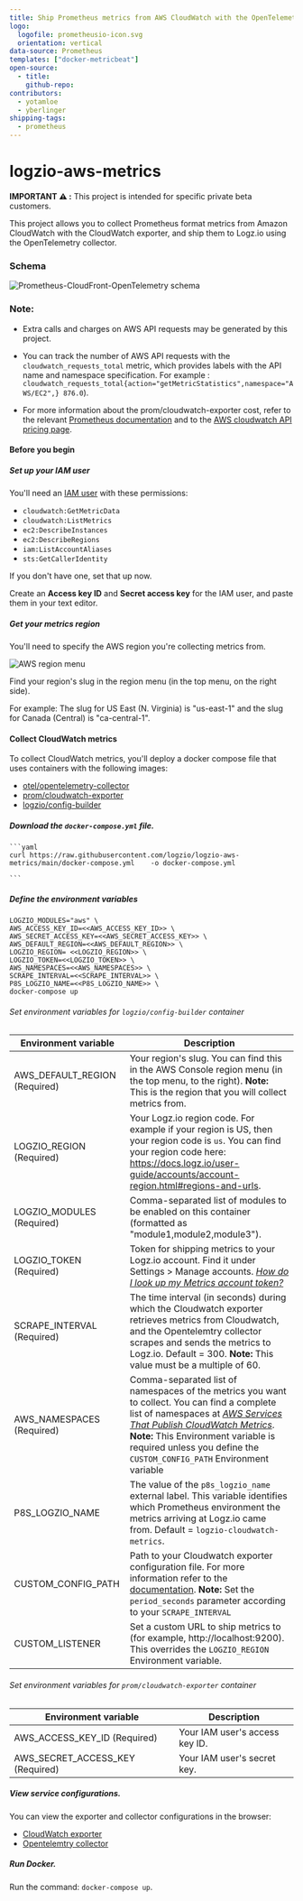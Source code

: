```yaml
---
title: Ship Prometheus metrics from AWS CloudWatch with the OpenTelemetry Collector
logo:
  logofile: prometheusio-icon.svg
  orientation: vertical
data-source: Prometheus
templates: ["docker-metricbeat"]
open-source:
  - title: 
    github-repo: 
contributors:
  - yotamloe
  - yberlinger
shipping-tags:
  - prometheus
---
```


# logzio-aws-metrics

**IMPORTANT ⚠️ :** This project is intended for specific private beta customers.

This project allows you to collect Prometheus format metrics from Amazon CloudWatch with the CloudWatch exporter, and ship them to Logz.io using the OpenTelemetry collector.

### Schema
![Prometheus-CloudFront-OpenTelemetry schema](https://dytvr9ot2sszz.cloudfront.net/logz-docs/metrics-prometheus/aws-docker-v2.png)

### **Note:** 
* Extra calls and charges on AWS API requests may be generated by this project. 

* You can track the number of AWS API requests with the `cloudwatch_requests_total` metric, which provides labels with the API name and namespace specification. For example : 
`cloudwatch_requests_total{action="getMetricStatistics",namespace="AWS/EC2",} 876.0`).

* For more information about the prom/cloudwatch-exporter cost, refer to the relevant [Prometheus documentation](https://github.com/prometheus/cloudwatch_exporter#cost) and to the [AWS cloudwatch API pricing page](https://aws.amazon.com/cloudwatch/pricing/).

#### Before you begin

<div class="tasklist">

##### Set up your IAM user

You'll need an [IAM user](https://console.aws.amazon.com/iam/home)
with these permissions:

* `cloudwatch:GetMetricData`
* `cloudwatch:ListMetrics`
* `ec2:DescribeInstances`
* `ec2:DescribeRegions`
* `iam:ListAccountAliases`
* `sts:GetCallerIdentity`

If you don't have one, set that up now.

Create an **Access key ID** and **Secret access key** for the IAM user,
and paste them in your text editor.

##### Get your metrics region

You'll need to specify the AWS region you're collecting metrics from.

![AWS region menu](https://dytvr9ot2sszz.cloudfront.net/logz-docs/aws/region-menu.png)

Find your region's slug in the region menu
(in the top menu, on the right side).

For example:
The slug for US East (N. Virginia)
is "us-east-1"
and the slug for Canada (Central) is "ca-central-1".

</div>

#### Collect CloudWatch metrics

To collect CloudWatch metrics, you'll deploy a docker compose file that uses containers with the following images:

* [otel/opentelemetry-collector](https://hub.docker.com/r/otel/opentelemetry-collector)
* [prom/cloudwatch-exporter](https://hub.docker.com/r/prom/cloudwatch-exporter)
* [logzio/config-builder]()

<div class="tasklist">

##### Download the `docker-compose.yml` file.

    ```yaml
    curl https://raw.githubusercontent.com/logzio/logzio-aws-metrics/main/docker-compose.yml    -o docker-compose.yml

    ```

##### Define the environment variables

   ```
   LOGZIO_MODULES="aws" \
   AWS_ACCESS_KEY_ID=<<AWS_ACCESS_KEY_ID>> \
   AWS_SECRET_ACCESS_KEY=<<AWS_SECRET_ACCESS_KEY>> \
   AWS_DEFAULT_REGION=<<AWS_DEFAULT_REGION>> \
   LOGZIO_REGION= <<LOGZIO_REGION>> \
   LOGZIO_TOKEN=<<LOGZIO_TOKEN>> \
   AWS_NAMESPACES=<<AWS_NAMESPACES>> \
   SCRAPE_INTERVAL=<<SCRAPE_INTERVAL>> \
   P8S_LOGZIO_NAME=<<P8S_LOGZIO_NAME>> \
   docker-compose up
   ```


###### Set environment variables for `logzio/config-builder` container

| Environment variable | Description |
|---|---|
| AWS_DEFAULT_REGION (Required) | Your region's slug. You can find this in the AWS Console region menu (in the top menu, to the right).  **Note:** This is the region that you will collect metrics from. |
| LOGZIO_REGION (Required)| Your Logz.io region code. For example if your region is US, then your region code is `us`. You can find your region code here: https://docs.logz.io/user-guide/accounts/account-region.html#regions-and-urls. |
| LOGZIO_MODULES (Required)| Comma-separated list of modules to be enabled on this container (formatted as "module1,module2,module3"). |
| LOGZIO_TOKEN (Required)| Token for shipping metrics to your Logz.io account. Find it under Settings > Manage accounts. [_How do I look up my Metrics account token?_](/user-guide/accounts/finding-your-metrics-account-token/) |
| SCRAPE_INTERVAL (Required)| The time interval (in seconds) during which the Cloudwatch exporter retrieves metrics from Cloudwatch, and the Opentelemtry collector scrapes and sends the metrics to Logz.io. Default = 300.   **Note:** This value must be a multiple of 60.|
| AWS_NAMESPACES (Required) | Comma-separated list of namespaces of the metrics you want to collect. You can find a complete list of namespaces at [_AWS Services That Publish CloudWatch Metrics_](https://docs.aws.amazon.com/AmazonCloudWatch/latest/monitoring/aws-services-cloudwatch-metrics.html).   **Note:** This Environment variable is required unless you define the `CUSTOM_CONFIG_PATH` Environment variable |
| P8S_LOGZIO_NAME | The value of the `p8s_logzio_name` external label. This variable identifies which Prometheus environment the metrics arriving at Logz.io came from. Default = `logzio-cloudwatch-metrics`.  |
| CUSTOM_CONFIG_PATH | Path to your Cloudwatch exporter configuration file. For more information refer to the [documentation](https://github.com/prometheus/cloudwatch_exporter#configuration).  **Note:** Set the `period_seconds` parameter according to your `SCRAPE_INTERVAL`|
| CUSTOM_LISTENER | Set a custom URL to ship metrics to (for example, http://localhost:9200). This overrides the `LOGZIO_REGION` Environment variable. |

###### Set environment variables for `prom/cloudwatch-exporter` container

| Environment variable | Description |
|---|---|
| AWS_ACCESS_KEY_ID (Required)| Your IAM user's access key ID. |
| AWS_SECRET_ACCESS_KEY (Required)| Your IAM user's secret key. |


##### View service configurations.

You can view the exporter and collector configurations in the browser:

* [CloudWatch exporter](http://localhost:5001/config/cloudwatch)
* [Opentelemtry collector](http://localhost:5001/config/otel)


##### Run Docker.
Run the command: `docker-compose up`.

</div>




